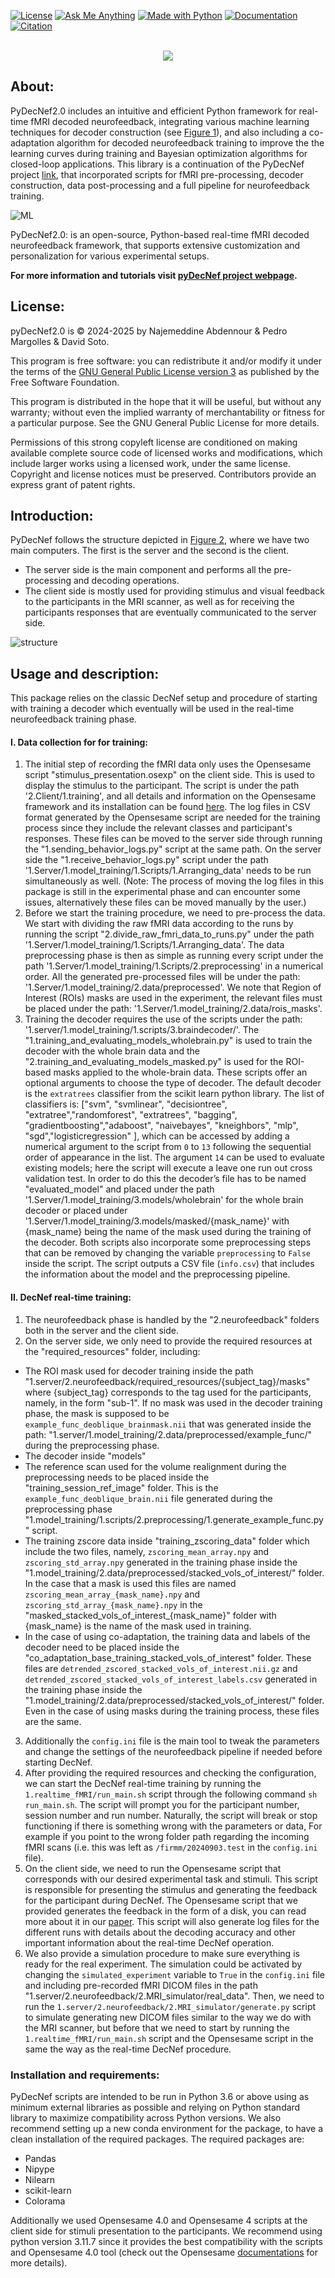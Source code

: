 <a href="https://www.gnu.org/licenses/gpl-3.0"><img src="https://img.shields.io/badge/License-GPLv3-blue.svg" alt="License"></a>
<a href="mailto:najemabdennour@gmail.com"><img src="https://img.shields.io/badge/Ask%20me-anything-1abc9c.svg" alt="Ask Me Anything"></a>
<a href="https://www.python.org/"><img src="https://img.shields.io/badge/Made%20with-Python-1f425f.svg" alt="Made with Python"></a>
<a href="https://pedromargolles.github.io/pyDecNef/"><img src="https://img.shields.io/badge/Documentation-pyDecNef-red.svg" alt="Documentation"></a>
<a href="https://doi.org/10.1101/2025.02.21.639408"><img src="https://img.shields.io/badge/Citation-DOI-green.svg" alt="Citation"></a>
<br></br>

<p align="center">
  <img src="https://pedromargolles.github.io/pyDecNef/assets/images/wide_logo2.png">
</p>

## About:


PyDecNef2.0 includes an intuitive and efficient Python framework for real-time fMRI decoded neurofeedback, integrating various machine learning techniques for decoder construction (see [Figure 1](ML)), and also including a co-adaptation algorithm for decoded neurofeedback training to improve the the learning curves during  training and Bayesian optimization algorithms for closed-loop applications. This library is a continuation of the PyDecNef project [link](https://github.com/pedromargolles/pyDecNef), that incorporated scripts for fMRI pre-processing, decoder construction, data post-processing and a full pipeline for neurofeedback training.

![ML](.img/ML_performance_comparison.png)

PyDecNef2.0: is an open-source, Python-based real-time fMRI decoded neurofeedback framework, that supports extensive customization and personalization for various experimental setups.

**For more information and tutorials visit [pyDecNef project webpage](https://pedromargolles.github.io/pyDecNef/).**

## License:

pyDecNef2.0 is © 2024-2025 by Najemeddine Abdennour & Pedro Margolles & David Soto.

This program is free software: you can redistribute it and/or modify it under the terms of the [GNU General Public License version 3](https://github.com/pedromargolles/pyDecNef/blob/main/LICENSE) as published by the Free Software Foundation.

This program is distributed in the hope that it will be useful, but without any warranty; without even the implied warranty of merchantability or fitness for a particular purpose. See the GNU General Public License for more details.

Permissions of this strong copyleft license are conditioned on making available complete source code of licensed works and modifications, which include larger works using a licensed work, under the same license. Copyright and license notices must be preserved. Contributors provide an express grant of patent rights.


## Introduction:
PyDecNef follows the structure depicted in [Figure 2](structure), where we have two main computers. The first is the server and the second is the client. 
- The server side is the main component and performs all the pre-processing and decoding operations. 
- The client side is mostly used for providing stimulus and visual feedback to the participants in the MRI scanner, as well as for receiving the participants responses that are eventually communicated to the server side.


![structure](.img/file_structure.png)

## Usage and description:

This package relies on the classic DecNef setup and procedure of starting with training a decoder which eventually will be used in the real-time neurofeedback training phase.

#### I. Data collection for for training:
1. The initial step of recording the fMRI data only uses the Opensesame script "stimulus_presentation.osexp" on the client side. This is used to display the stimulus to the participant. The script is under the path '2.Client/1.training', and all details and information on the Opensesame framework and its installation can be found [here](https://osdoc.cogsci.nl/). The log files in CSV format generated by the Opensesame script are needed for the training process since they include the relevant classes and participant's responses. These files can be moved to the server side through running the "1.sending_behavior_logs.py" script at the same path. On the server side the "1.receive_behavior_logs.py" script under the path '1.Server/1.model_training/1.Scripts/1.Arranging_data' needs to be run simultaneously as well. (Note: The process of moving the log files in this package is still in the experimental phase and can encounter some issues, alternatively these files can be moved manually by the user.)
2. Before we start the training procedure, we need to pre-process the data. We start with dividing the raw fMRI data according to the runs by running the script "2.divide_raw_fmri_data_to_runs.py" under the path '1.Server/1.model_training/1.Scripts/1.Arranging_data'. The data preprocessing phase is then as simple as running every script under the path '1.Server/1.model_training/1.Scripts/2.preprocessing' in a numerical order. All the generated pre-processed files will be under the path: '1.Server/1.model_training/2.data/preprocessed'. We note that Region of Interest (ROIs) masks are used in the experiment, the relevant files must be placed under the path: '1.Server/1.model_training/2.data/rois_masks'.
3. Training the decoder requires the use of the scripts under the path: '1.server/1.model_training/1.scripts/3.braindecoder/'. The "1.training_and_evaluating_models_wholebrain.py" is used to train the decoder with the whole brain data and the "2.training_and_evaluating_models_masked.py" is used for the ROI-based masks applied to the whole-brain data. These scripts offer an optional arguments to choose the type of decoder. The default decoder is the `extratrees` classifier from the scikit learn python library. The list of classifiers is: ["svm", "svmlinear", "decisiontree", "extratree","randomforest", "extratrees", "bagging", "gradientboosting","adaboost", "naivebayes", "kneighbors", "mlp", "sgd","logisticregression" ], which can be accessed by adding a numerical argument to the script from `0` to `13` following the sequential order of appearance in the list. The argument `14` can be used to evaluate existing models; here the script will execute a leave one run out cross validation test. In order to do this the decoder’s file has to be named "evaluated_model" and placed under the path '1.Server/1.model_training/3.models/wholebrain' for the whole brain decoder or placed under '1.Server/1.model_training/3.models/masked/{mask_name}' with {mask_name} being the name of the mask used during the training of the decoder. Both scripts also incorporate some preprocessing steps that can be removed by changing the variable `preprocessing` to `False` inside the script. The script outputs a CSV file  (`info.csv`) that includes the information about the  model and the preprocessing pipeline.

#### II. DecNef real-time training:
1. The neurofeedback phase is handled by the "2.neurofeedback" folders both in the server and the client side.
2. On the server side, we only need to provide the required resources at the "required_resources" folder, including:
- The ROI mask used for decoder training inside the path "1.server/2.neurofeedback/required_resources/{subject_tag}/masks" where {subject_tag} corresponds to the tag used for the participants, namely, in the form  "sub-1". If no mask was used in the decoder training phase, the mask is supposed to be `example_func_deoblique_brainmask.nii` that was generated inside the path: "1.server/1.model_training/2.data/preprocessed/example_func/" during the preprocessing phase.
- The decoder inside "models"
- The reference scan used for the volume realignment during the preprocessing needs to be placed inside the "training_session_ref_image" folder. This is  the `example_func_deoblique_brain.nii` file generated during the preprocessing phase "1.model_training/1.scripts/2.preprocessing/1.generate_example_func.py" script.
- The training zscore data inside "training_zscoring_data" folder which include the two files, namely, `zscoring_mean_array.npy` and `zscoring_std_array.npy` generated in the training phase inside the "1.model_training/2.data/preprocessed/stacked_vols_of_interest/" folder. In the case that a mask is used this files are named `zscoring_mean_array_{mask_name}.npy` and `zscoring_std_array_{mask_name}.npy` in the "masked_stacked_vols_of_interest_{mask_name}" folder with {mask_name} is the name of the mask used in training.  
- In the case of using co-adaptation, the training data and labels of the decoder need to be placed inside the "co_adaptation_base_training_stacked_vols_of_interest" folder. These files are `detrended_zscored_stacked_vols_of_interest.nii.gz` and `detrended_zscored_stacked_vols_of_interest_labels.csv` generated in the training phase inside the "1.model_training/2.data/preprocessed/stacked_vols_of_interest/" folder. Even in the case of using masks during the training process, these files are the same.
3. Additionally the `config.ini` file is the main tool to tweak the parameters and change the settings of the neurofeedback pipeline if needed before starting DecNef.
4. After providing the required resources and checking the configuration, we can start the DecNef real-time training by running the `1.realtime_fMRI/run_main.sh` script through the following command `sh run_main.sh`. The script will prompt you for the participant number, session number and run number. Naturally, the script will break or stop functioning if there is something wrong with the parameters or data, For example if you point to the wrong folder path regarding the incoming fMRI scans (i.e. this was left as `/firmm/20240903.test` in the `config.ini` file). 
5. On the client side, we need to run the Opensesame script that corresponds with our desired experimental task and stimuli. This script is responsible for presenting the stimulus and generating the feedback for the participant during DecNef. The Opensesame script that we provided generates the feedback in the form of a disk, you can read more about it in our [paper](https://doi.org/10.1101/2025.02.21.639408). This script  will also generate log files for the different runs with details about the decoding accuracy and other important information about the real-time DecNef operation.
6. We also provide a simulation procedure to make sure everything is ready for the real experiment. The simulation could be activated by changing the `simulated_experiment` variable to `True` in the `config.ini` file and including pre-recorded fMRI DICOM files in the path "1.server/2.neurofeedback/2.MRI_simulator/real_data". Then, we need to run the `1.server/2.neurofeedback/2.MRI_simulator/generate.py` script to simulate generating new DICOM files similar to the way we do with the MRI scanner, but before that we need to start by running the `1.realtime_fMRI/run_main.sh` script and the Opensesame script in the same the way as the real-time DecNef procedure.
  
  

### Installation and requirements:
PyDecNef scripts are intended to be run in Python 3.6 or above using as minimum external libraries as possible and relying on Python standard library to maximize compatibility across Python versions.
We also recommend setting up a new conda environment for the package, to have a clean installation of the required packages. The required packages are:
- Pandas
- Nipype
- Nilearn
- scikit-learn
- Colorama

Additionally we used Opensesame 4.0 and Opensesame 4 scripts at the client side for stimuli presentation to the participants. We recommend using python version 3.11.7 since it provides the best compatibility with the scripts and Opensesame 4.0 tool (check out the Opensesame [documentations](https://osdoc.cogsci.nl/4.0/download/) for more details).